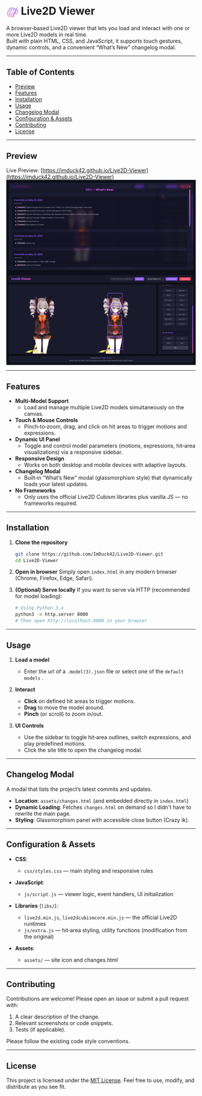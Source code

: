 <!-- in your README.md -->
<h1>
  <img src="assets/icon.svg" width="32" height="32" alt="Site Icon" style="vertical-align: middle;">
  <strong>Live2D Viewer</strong>
</h1>

A browser‑based Live2D viewer that lets you load and interact with one or more Live2D models in real time.  
Built with plain HTML, CSS, and JavaScript, it supports touch gestures, dynamic controls, and a convenient “What’s New” changelog modal.

---

## Table of Contents

- [Preview](#demo)  
- [Features](#features)  
- [Installation](#installation)  
- [Usage](#usage)  
- [Changelog Modal](#changelog-modal)  
- [Configuration & Assets](#configuration--assets)  
- [Contributing](#contributing)  
- [License](#license)

---

## Preview

Live Preview: [https://imduck42.github.io/Live2D-Viewer](https://imduck42.github.io/Live2D-Viewer)  
<img src="assets/screenshots/changelog.png" width="690" height="auto" alt="Change Log Image" style="vertical-align: middle;"> 
<img src="assets/screenshots/live2dviewer.png" width="690" height="auto" alt="L2D Viewer Preview" style="vertical-align: middle;"> 

---

## Features

- **Multi‑Model Support**  
  * Load and manage multiple Live2D models simultaneously on the canvas.  
- **Touch & Mouse Controls**  
  * Pinch‑to‑zoom, drag, and click on hit areas to trigger motions and expressions.  
- **Dynamic UI Panel**  
  * Toggle and control model parameters (motions, expressions, hit‑area visualizations) via a responsive sidebar.  
- **Responsive Design**  
  * Works on both desktop and mobile devices with adaptive layouts.  
- **Changelog Modal**  
  * Built‑in “What’s New” modal (glassmorphism style) that dynamically loads your latest updates.  
- **No Frameworks**  
  * Only uses the official Live2D Cubism libraries plus vanilla JS — no frameworks required.

---

## Installation

1. **Clone the repository**  
   ```bash
   git clone https://github.com/ImDuck42/Live2D-Viewer.git
   cd Live2D-Viewer
    ```

2. **Open in browser**
   Simply open `index.html` in any modern browser (Chrome, Firefox, Edge, Safari).

3. **(Optional) Serve locally**
   If you want to serve via HTTP (recommended for model loading):

   ```bash
   # Using Python 3.x
   python3 -m http.server 8000
   # Then open http://localhost:8000 in your browser
    ```

---

## Usage

1. **Load a model**

   * Enter the url of a `.model(3).json` file or select one of the `default models` .
2. **Interact**

   * **Click** on defined hit areas to trigger motions.
   * **Drag** to move the model around.
   * **Pinch** (or scroll) to zoom in/out.
3. **UI Controls**

   * Use the sidebar to toggle hit‑area outlines, switch expressions, and play predefined motions.
   * Click the site title to open the changelog modal.

---

## Changelog Modal

A modal that lists the project’s latest commits and updates.

* **Location**: `assets/changes.html` (and embedded directly in `index.html`)
* **Dynamic Loading**: Fetches `changes.html` on demand so I didn't have to rewrite the main page.
* **Styling**: Glassmorphism panel with accessible close button (Crazy ik).

---

## Configuration & Assets

* **CSS**:

  * `css/styles.css` — main styling and responsive rules
* **JavaScript**:

  * `js/script.js` — viewer logic, event handlers, UI initialization
* **Libraries** (`libs/`):

  * `live2d.min.js`, `live2dcubismcore.min.js` — the official Live2D runtimes
  * `js/extra.js` — hit‑area styling, utility functions (modification from the original)
* **Assets**:

  * `assets/` — site icon and changes.html

---

## Contributing

Contributions are welcome! Please open an issue or submit a pull request with:

1. A clear description of the change.
2. Relevant screenshots or code snippets.
3. Tests (if applicable).

Please follow the existing code style conventions.

---

## License

This project is licensed under the [MIT License](LICENSE). Feel free to use, modify, and distribute as you see fit.